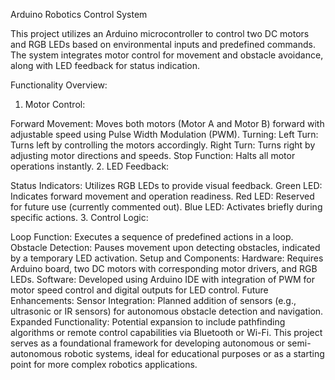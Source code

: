 Arduino Robotics Control System

This project utilizes an Arduino microcontroller to control two DC motors and RGB LEDs based on environmental inputs and predefined commands. The system integrates motor control for movement and obstacle avoidance, along with LED feedback for status indication.

Functionality Overview:
1. Motor Control:

Forward Movement: Moves both motors (Motor A and Motor B) forward with adjustable speed using Pulse Width Modulation (PWM).
Turning:
Left Turn: Turns left by controlling the motors accordingly.
Right Turn: Turns right by adjusting motor directions and speeds.
Stop Function: Halts all motor operations instantly.
2. LED Feedback:

Status Indicators: Utilizes RGB LEDs to provide visual feedback.
Green LED: Indicates forward movement and operation readiness.
Red LED: Reserved for future use (currently commented out).
Blue LED: Activates briefly during specific actions.
3. Control Logic:

Loop Function: Executes a sequence of predefined actions in a loop.
Obstacle Detection: Pauses movement upon detecting obstacles, indicated by a temporary LED activation.
Setup and Components:
Hardware: Requires Arduino board, two DC motors with corresponding motor drivers, and RGB LEDs.
Software: Developed using Arduino IDE with integration of PWM for motor speed control and digital outputs for LED control.
Future Enhancements:
Sensor Integration: Planned addition of sensors (e.g., ultrasonic or IR sensors) for autonomous obstacle detection and navigation.
Expanded Functionality: Potential expansion to include pathfinding algorithms or remote control capabilities via Bluetooth or Wi-Fi.
This project serves as a foundational framework for developing autonomous or semi-autonomous robotic systems, ideal for educational purposes or as a starting point for more complex robotics applications.
